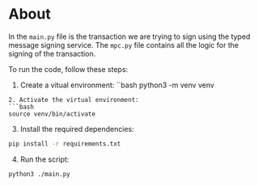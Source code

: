 # About

In the `main.py` file is the transaction we are trying to sign using the typed message signing service.
The `mpc.py` file contains all the logic for the signing of the transaction.

To run the code, follow these steps:
1. Create a vitual environment:
``bash
python3 -m venv venv
```
2. Activate the virtual environment:
```bash
source venv/bin/activate
```
3. Install the required dependencies:
```bash
pip install -r requirements.txt
```
4. Run the script:
```bash
python3 ./main.py
```